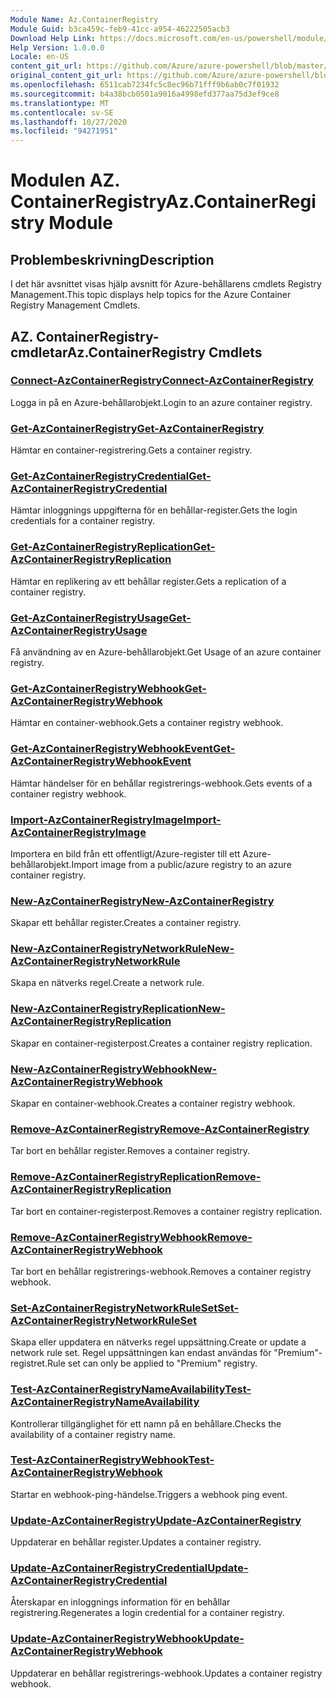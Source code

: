 ```yaml
---
Module Name: Az.ContainerRegistry
Module Guid: b3ca459c-feb9-41cc-a954-46222505acb3
Download Help Link: https://docs.microsoft.com/en-us/powershell/module/az.containerregistry
Help Version: 1.0.0.0
Locale: en-US
content_git_url: https://github.com/Azure/azure-powershell/blob/master/src/ContainerRegistry/ContainerRegistry/help/Az.ContainerRegistry.md
original_content_git_url: https://github.com/Azure/azure-powershell/blob/master/src/ContainerRegistry/ContainerRegistry/help/Az.ContainerRegistry.md
ms.openlocfilehash: 6511cab7234fc5c8ec96b71fff9b6ab0c7f01932
ms.sourcegitcommit: b4a38bcb0501a9016a4998efd377aa75d3ef9ce8
ms.translationtype: MT
ms.contentlocale: sv-SE
ms.lasthandoff: 10/27/2020
ms.locfileid: "94271951"
---
```

# <span data-ttu-id="dc515-101">Modulen AZ. ContainerRegistry</span><span class="sxs-lookup"><span data-stu-id="dc515-101">Az.ContainerRegistry Module</span></span>
## <span data-ttu-id="dc515-102">Problembeskrivning</span><span class="sxs-lookup"><span data-stu-id="dc515-102">Description</span></span>
<span data-ttu-id="dc515-103">I det här avsnittet visas hjälp avsnitt för Azure-behållarens cmdlets Registry Management.</span><span class="sxs-lookup"><span data-stu-id="dc515-103">This topic displays help topics for the Azure Container Registry Management Cmdlets.</span></span>

## <span data-ttu-id="dc515-104">AZ. ContainerRegistry-cmdletar</span><span class="sxs-lookup"><span data-stu-id="dc515-104">Az.ContainerRegistry Cmdlets</span></span>
### [<span data-ttu-id="dc515-105">Connect-AzContainerRegistry</span><span class="sxs-lookup"><span data-stu-id="dc515-105">Connect-AzContainerRegistry</span></span>](Connect-AzContainerRegistry.md)
<span data-ttu-id="dc515-106">Logga in på en Azure-behållarobjekt.</span><span class="sxs-lookup"><span data-stu-id="dc515-106">Login to an azure container registry.</span></span>

### [<span data-ttu-id="dc515-107">Get-AzContainerRegistry</span><span class="sxs-lookup"><span data-stu-id="dc515-107">Get-AzContainerRegistry</span></span>](Get-AzContainerRegistry.md)
<span data-ttu-id="dc515-108">Hämtar en container-registrering.</span><span class="sxs-lookup"><span data-stu-id="dc515-108">Gets a container registry.</span></span>

### [<span data-ttu-id="dc515-109">Get-AzContainerRegistryCredential</span><span class="sxs-lookup"><span data-stu-id="dc515-109">Get-AzContainerRegistryCredential</span></span>](Get-AzContainerRegistryCredential.md)
<span data-ttu-id="dc515-110">Hämtar inloggnings uppgifterna för en behållar-register.</span><span class="sxs-lookup"><span data-stu-id="dc515-110">Gets the login credentials for a container registry.</span></span>

### [<span data-ttu-id="dc515-111">Get-AzContainerRegistryReplication</span><span class="sxs-lookup"><span data-stu-id="dc515-111">Get-AzContainerRegistryReplication</span></span>](Get-AzContainerRegistryReplication.md)
<span data-ttu-id="dc515-112">Hämtar en replikering av ett behållar register.</span><span class="sxs-lookup"><span data-stu-id="dc515-112">Gets a replication of a container registry.</span></span>

### [<span data-ttu-id="dc515-113">Get-AzContainerRegistryUsage</span><span class="sxs-lookup"><span data-stu-id="dc515-113">Get-AzContainerRegistryUsage</span></span>](Get-AzContainerRegistryUsage.md)
<span data-ttu-id="dc515-114">Få användning av en Azure-behållarobjekt.</span><span class="sxs-lookup"><span data-stu-id="dc515-114">Get Usage of an azure container registry.</span></span>

### [<span data-ttu-id="dc515-115">Get-AzContainerRegistryWebhook</span><span class="sxs-lookup"><span data-stu-id="dc515-115">Get-AzContainerRegistryWebhook</span></span>](Get-AzContainerRegistryWebhook.md)
<span data-ttu-id="dc515-116">Hämtar en container-webhook.</span><span class="sxs-lookup"><span data-stu-id="dc515-116">Gets a container registry webhook.</span></span>

### [<span data-ttu-id="dc515-117">Get-AzContainerRegistryWebhookEvent</span><span class="sxs-lookup"><span data-stu-id="dc515-117">Get-AzContainerRegistryWebhookEvent</span></span>](Get-AzContainerRegistryWebhookEvent.md)
<span data-ttu-id="dc515-118">Hämtar händelser för en behållar registrerings-webhook.</span><span class="sxs-lookup"><span data-stu-id="dc515-118">Gets events of a container registry webhook.</span></span>

### [<span data-ttu-id="dc515-119">Import-AzContainerRegistryImage</span><span class="sxs-lookup"><span data-stu-id="dc515-119">Import-AzContainerRegistryImage</span></span>](Import-AzContainerRegistryImage.md)
<span data-ttu-id="dc515-120">Importera en bild från ett offentligt/Azure-register till ett Azure-behållarobjekt.</span><span class="sxs-lookup"><span data-stu-id="dc515-120">Import image from a public/azure registry to an azure container registry.</span></span>

### [<span data-ttu-id="dc515-121">New-AzContainerRegistry</span><span class="sxs-lookup"><span data-stu-id="dc515-121">New-AzContainerRegistry</span></span>](New-AzContainerRegistry.md)
<span data-ttu-id="dc515-122">Skapar ett behållar register.</span><span class="sxs-lookup"><span data-stu-id="dc515-122">Creates a container registry.</span></span>

### [<span data-ttu-id="dc515-123">New-AzContainerRegistryNetworkRule</span><span class="sxs-lookup"><span data-stu-id="dc515-123">New-AzContainerRegistryNetworkRule</span></span>](New-AzContainerRegistryNetworkRule.md)
<span data-ttu-id="dc515-124">Skapa en nätverks regel.</span><span class="sxs-lookup"><span data-stu-id="dc515-124">Create a network rule.</span></span>

### [<span data-ttu-id="dc515-125">New-AzContainerRegistryReplication</span><span class="sxs-lookup"><span data-stu-id="dc515-125">New-AzContainerRegistryReplication</span></span>](New-AzContainerRegistryReplication.md)
<span data-ttu-id="dc515-126">Skapar en container-registerpost.</span><span class="sxs-lookup"><span data-stu-id="dc515-126">Creates a container registry replication.</span></span>

### [<span data-ttu-id="dc515-127">New-AzContainerRegistryWebhook</span><span class="sxs-lookup"><span data-stu-id="dc515-127">New-AzContainerRegistryWebhook</span></span>](New-AzContainerRegistryWebhook.md)
<span data-ttu-id="dc515-128">Skapar en container-webhook.</span><span class="sxs-lookup"><span data-stu-id="dc515-128">Creates a container registry webhook.</span></span>

### [<span data-ttu-id="dc515-129">Remove-AzContainerRegistry</span><span class="sxs-lookup"><span data-stu-id="dc515-129">Remove-AzContainerRegistry</span></span>](Remove-AzContainerRegistry.md)
<span data-ttu-id="dc515-130">Tar bort en behållar register.</span><span class="sxs-lookup"><span data-stu-id="dc515-130">Removes a container registry.</span></span>

### [<span data-ttu-id="dc515-131">Remove-AzContainerRegistryReplication</span><span class="sxs-lookup"><span data-stu-id="dc515-131">Remove-AzContainerRegistryReplication</span></span>](Remove-AzContainerRegistryReplication.md)
<span data-ttu-id="dc515-132">Tar bort en container-registerpost.</span><span class="sxs-lookup"><span data-stu-id="dc515-132">Removes a container registry replication.</span></span>

### [<span data-ttu-id="dc515-133">Remove-AzContainerRegistryWebhook</span><span class="sxs-lookup"><span data-stu-id="dc515-133">Remove-AzContainerRegistryWebhook</span></span>](Remove-AzContainerRegistryWebhook.md)
<span data-ttu-id="dc515-134">Tar bort en behållar registrerings-webhook.</span><span class="sxs-lookup"><span data-stu-id="dc515-134">Removes a container registry webhook.</span></span>

### [<span data-ttu-id="dc515-135">Set-AzContainerRegistryNetworkRuleSet</span><span class="sxs-lookup"><span data-stu-id="dc515-135">Set-AzContainerRegistryNetworkRuleSet</span></span>](Set-AzContainerRegistryNetworkRuleSet.md)
<span data-ttu-id="dc515-136">Skapa eller uppdatera en nätverks regel uppsättning.</span><span class="sxs-lookup"><span data-stu-id="dc515-136">Create or update a network rule set.</span></span> <span data-ttu-id="dc515-137">Regel uppsättningen kan endast användas för "Premium"-registret.</span><span class="sxs-lookup"><span data-stu-id="dc515-137">Rule set can only be applied to "Premium" registry.</span></span>

### [<span data-ttu-id="dc515-138">Test-AzContainerRegistryNameAvailability</span><span class="sxs-lookup"><span data-stu-id="dc515-138">Test-AzContainerRegistryNameAvailability</span></span>](Test-AzContainerRegistryNameAvailability.md)
<span data-ttu-id="dc515-139">Kontrollerar tillgänglighet för ett namn på en behållare.</span><span class="sxs-lookup"><span data-stu-id="dc515-139">Checks the availability of a container registry name.</span></span>

### [<span data-ttu-id="dc515-140">Test-AzContainerRegistryWebhook</span><span class="sxs-lookup"><span data-stu-id="dc515-140">Test-AzContainerRegistryWebhook</span></span>](Test-AzContainerRegistryWebhook.md)
<span data-ttu-id="dc515-141">Startar en webhook-ping-händelse.</span><span class="sxs-lookup"><span data-stu-id="dc515-141">Triggers a webhook ping event.</span></span>

### [<span data-ttu-id="dc515-142">Update-AzContainerRegistry</span><span class="sxs-lookup"><span data-stu-id="dc515-142">Update-AzContainerRegistry</span></span>](Update-AzContainerRegistry.md)
<span data-ttu-id="dc515-143">Uppdaterar en behållar register.</span><span class="sxs-lookup"><span data-stu-id="dc515-143">Updates a container registry.</span></span>

### [<span data-ttu-id="dc515-144">Update-AzContainerRegistryCredential</span><span class="sxs-lookup"><span data-stu-id="dc515-144">Update-AzContainerRegistryCredential</span></span>](Update-AzContainerRegistryCredential.md)
<span data-ttu-id="dc515-145">Återskapar en inloggnings information för en behållar registrering.</span><span class="sxs-lookup"><span data-stu-id="dc515-145">Regenerates a login credential for a container registry.</span></span>

### [<span data-ttu-id="dc515-146">Update-AzContainerRegistryWebhook</span><span class="sxs-lookup"><span data-stu-id="dc515-146">Update-AzContainerRegistryWebhook</span></span>](Update-AzContainerRegistryWebhook.md)
<span data-ttu-id="dc515-147">Uppdaterar en behållar registrerings-webhook.</span><span class="sxs-lookup"><span data-stu-id="dc515-147">Updates a container registry webhook.</span></span>

